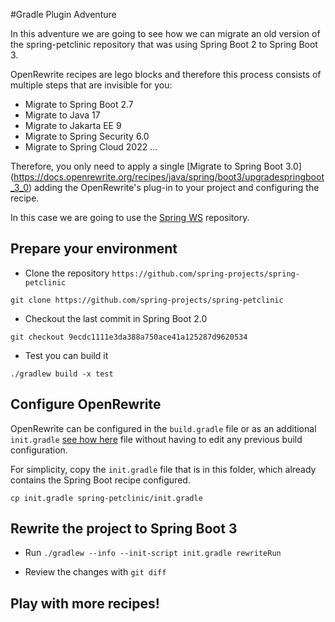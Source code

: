 #Gradle Plugin Adventure

In this adventure we are going to see how we can migrate an old version of
the spring-petclinic repository that was using Spring Boot 2 to Spring Boot 3.

OpenRewrite recipes are lego blocks and therefore this process consists of multiple
steps that are invisible for you:

- Migrate to Spring Boot 2.7
- Migrate to Java 17
- Migrate to Jakarta EE 9
- Migrate to Spring Security 6.0
- Migrate to Spring Cloud 2022
...

Therefore, you only need to apply a single [Migrate to Spring Boot 3.0]
(https://docs.openrewrite.org/recipes/java/spring/boot3/upgradespringboot_3_0) 
adding the OpenRewrite's plug-in to your project and configuring the recipe.

In this case we are going to use the [Spring WS](https://github.com/Netflix/metacat)
repository. 


## Prepare your environment

- Clone the repository `https://github.com/spring-projects/spring-petclinic`

```
git clone https://github.com/spring-projects/spring-petclinic
```

- Checkout the last commit in Spring Boot 2.0

```
git checkout 9ecdc1111e3da388a750ace41a125287d9620534
```
- Test you can build it

```
./gradlew build -x test
``` 

## Configure OpenRewrite

OpenRewrite can be configured in the `build.gradle` file or as an additional `init.gradle` [see how 
here](https://docs.openrewrite.org/running-recipes/running-rewrite-on-a-gradle-project-without-modifying-the-build)
file without having to edit any previous build configuration. 

For simplicity, copy the `init.gradle` file that is in this folder, which already contains the Spring Boot
recipe configured.

```
cp init.gradle spring-petclinic/init.gradle
```

## Rewrite the project to Spring Boot 3

- Run `./gradlew --info --init-script init.gradle rewriteRun`

- Review the changes with `git diff`

## Play with more recipes!
